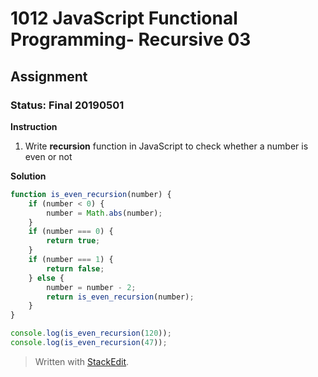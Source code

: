 # 1012 JavaScript Functional Programming- Recursive 03
## Assignment
### Status: Final 20190501

**Instruction**
 1. Write **recursion** function in JavaScript to check whether a number is even or not

**Solution**
```JavaScript
function is_even_recursion(number) {
	if (number < 0) {
		number = Math.abs(number);
	}
	if (number === 0) {
		return true;
	}
	if (number === 1) {
		return false;
	} else {
		number = number - 2;
		return is_even_recursion(number);
	}
}

console.log(is_even_recursion(120));
console.log(is_even_recursion(47));
```

> Written with [StackEdit](https://stackedit.io/).